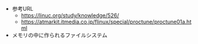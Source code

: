 - 参考URL
  - https://linuc.org/study/knowledge/526/
  - https://atmarkit.itmedia.co.jp/flinux/special/proctune/proctune01a.html
- メモリの中に作られるファイルシステム